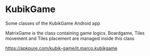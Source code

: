# KubikGame
 Some classes of the KubikGame Android app


MatrixGame is the class containing game logics. Boardgame, Tiles movement and Tiles placement are managed inside this class


https://apkpure.com/kubik-game/it.marco.kubikgame
